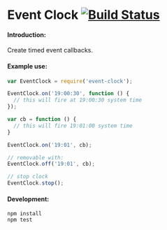 Event Clock [![Build Status](https://github.com/eiriklv/event-clock/workflows/CI/badge.svg)](https://github.com/eiriklv/event-clock/actions)
===================================

#### Introduction:
Create timed event callbacks.

#### Example use:
```javascript
var EventClock = require('event-clock');

EventClock.on('19:00:30', function () {
  // this will fire at 19:00:30 system time
});

var cb = function () {
  // this will fire 19:01:00 system time
}

EventClock.on('19:01', cb);

// removable with:
EventClock.off('19:01', cb);

// stop clock
EventClock.stop();
```

#### Development:
```
npm install
npm test
```
